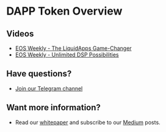 DAPP Token Overview
===================

## Videos

- [EOS Weekly - The LiquidApps Game-Changer](https://www.youtube.com/watch?v=C30kJ7p33wg)
- [EOS Weekly - Unlimited DSP Possibilities](https://www.youtube.com/watch?v=g9x-M67iEFA)

## Have questions?

- [Join our Telegram channel](https://t.me/LiquidAppsOfficial)

## Want more information?

- Read our [whitepaper](https://liquidapps.io/DAPP%20Network%20and%20DAPP%20Token%20Whitepaper%20v2.0.pdf) and subscribe to our [Medium](https://medium.com/@liquidapps/) posts.